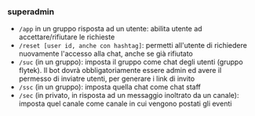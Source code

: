 ### superadmin
- `/app` in un gruppo risposta ad un utente: abilita utente ad accettare/rifiutare le richieste
- `/reset [user id, anche con hashtag]`: permetti all'utente di richiedere nuovamente l'accesso alla chat, anche se già rifiutato
- `/suc` (in un gruppo): imposta il gruppo come chat degli utenti (gruppo flytek). Il bot dovrà obbligatoriamente essere admin ed avere il permesso di inviatre utenti, per generare i link di invito
- `/ssc` (in un gruppo): imposta quella chat come chat staff
- `/sec` (in privato, in risposta ad un messaggio inoltrato da un canale): imposta quel canale come canale in cui vengono postati gli eventi
